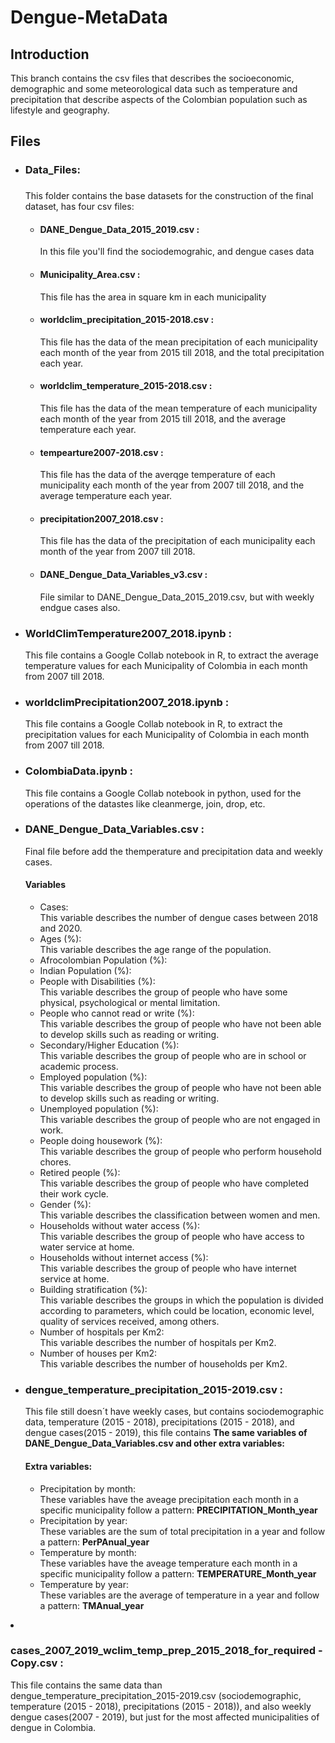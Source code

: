 # Dengue-MetaData

## Introduction
This branch contains the csv files that describes the socioeconomic, demographic and some meteorological data such as temperature and precipitation that describe aspects of the Colombian population such as lifestyle and geography.

## Files
<ul>
  <li><h3>Data_Files:<h3></li> This folder contains the base datasets for the construction of the final dataset, has four csv files:
        <ul>
          <li><h4>DANE_Dengue_Data_2015_2019.csv :</h4></li> In this file you'll find the sociodemograhic, and dengue cases data
          <li><h4>Municipality_Area.csv :</h4></li> This file has the area in square km in each municipality
          <li><h4>worldclim_precipitation_2015-2018.csv :</h4></li> This file has the data of the mean precipitation of each municipality each month of the year from 2015 till 2018, and the total precipitation each year.
          <li><h4>worldclim_temperature_2015-2018.csv :</h4></li> This file has the data of the mean temperature of each municipality each month of the year from 2015 till 2018, and the average temperature each year.
          <li><h4>tempearture2007-2018.csv :</h4></li> This file has the data of the averqge temperature of each municipality each month of the year from 2007 till 2018, and the average temperature each year.
          <li><h4>precipitation2007_2018.csv :</h4></li> This file has the data of the precipitation of each municipality each month of the year from 2007 till 2018.
          <li><h4>DANE_Dengue_Data_Variables_v3.csv :</h4></li> File similar to DANE_Dengue_Data_2015_2019.csv, but with weekly endgue cases also.
        </ul>
  
  <li><h3>WorldClimTemperature2007_2018.ipynb :</h3></li> This file contains a Google Collab notebook in R, to extract the average temperature values for each Municipality of Colombia in each month from 2007 till 2018.
  
  <li><h3>worldclimPrecipitation2007_2018.ipynb :</h3></li> This file contains a Google Collab notebook in R, to extract the precipitation values for each Municipality of Colombia in each month from 2007 till 2018.
  
  <li><h3>ColombiaData.ipynb :</h3></li> This file contains a Google Collab notebook in python, used for the operations of the datastes like cleanmerge, join, drop, etc.
  
  
  <li><h3>DANE_Dengue_Data_Variables.csv :</h3></li> Final file before add the themperature and precipitation data and weekly cases.
        <h4> Variables </h4>
        <ul>
          <li>Cases:</li> This variable describes the number of dengue cases between 2018 and 2020.
          <li>Ages (%): </li> This variable describes the age range of the population.
          <li>Afrocolombian Population (%):</li>
          <li>Indian Population (%): </li>
          <li>People with Disabilities (%):</li> This variable describes the group of people who have some physical, psychological or mental limitation.
          <li>People who cannot read or write (%): </li> This variable describes the group of people who have not been able to develop skills such as reading or writing.
          <li>Secondary/Higher Education (%):</li> This variable describes the group of people who are in school or academic process.
          <li>Employed population (%):</li> This variable describes the group of people who have not been able to develop skills such as reading or writing.
          <li>Unemployed population (%):</li> This variable describes the group of people who are not engaged in work.
          <li>People doing housework (%):</li> This variable describes the group of people who perform household chores.
          <li>Retired people (%):</li> This variable describes the group of people who have completed their work cycle.
          <li>Gender (%):</li> This variable describes the classification between women and men.
          <li>Households without water access (%):</li> This variable describes the group of people who have access to water service at home.
          <li>Households without internet access (%): </li> This variable describes the group of people who have internet service at home.
          <li>Building stratification (%):</li> This variable describes the groups in which the population is divided according to parameters, which could be location, economic level, quality of services received, among others.
          <li>Number of hospitals per Km2:</li> This variable describes the number of hospitals per Km2.
          <li>Number of houses per Km2: </li> This variable describes the number of households per Km2.
        </ul>
        
  
  <li><h3> dengue_temperature_precipitation_2015-2019.csv :</h3></li> This file still doesn´t have weekly cases, but contains sociodemographic data, temperature (2015 - 2018), precipitations (2015 - 2018), and dengue cases(2015 - 2019), this file contains <strong>The same variables of DANE_Dengue_Data_Variables.csv and other extra variables:</strong>
  
  <h4> Extra variables: </h4>
        <ul>
          <li>Precipitation by month:</li> These variables have the aveage precipitation each month in a specific municipality follow a pattern: <strong> PRECIPITATION_Month_year </strong>
          <li>Precipitation by year:</li> These variables are the sum of total precipitation in a year and follow a pattern: <strong> PerPAnual_year </strong>
          <li>Temperature by month:</li> These variables have the aveage temperature each month in a specific municipality follow a pattern: <strong> TEMPERATURE_Month_year </strong>
          <li>Temperature by year:</li> These variables are the average of temperature in a year and follow a pattern: <strong> TMAnual_year </strong>
        </ul>  

</ul>

  
  <li><h3> cases_2007_2019_wclim_temp_prep_2015_2018_for_required - Copy.csv :</h3></li> This file contains the same data than dengue_temperature_precipitation_2015-2019.csv (sociodemographic, temperature (2015 - 2018), precipitations (2015 - 2018)), and also weekly dengue cases(2007 - 2019), but just for the most affected municipalities of dengue in Colombia.

</ul>
